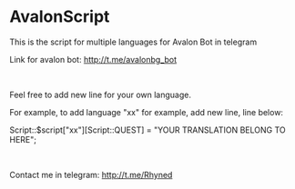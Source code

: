 # AvalonScript

This is the script for multiple languages for Avalon Bot in telegram

Link for avalon bot: http://t.me/avalonbg_bot

<br />

Feel free to add new line for your own language.

For example, to add language "xx" for example, add new line, line below:

Script::$script["xx"][Script::QUEST] = "YOUR TRANSLATION BELONG TO HERE";

<br />

Contact me in telegram: http://t.me/Rhyned
